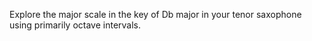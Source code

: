 Explore the major scale in the key of Db major in your tenor saxophone using primarily octave intervals.
